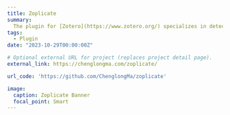 ```yaml
---
title: Zoplicate
summary:
  The plugin for [Zotero](https://www.zotero.org/) specializes in detecting and managing duplicate items within the library. It automatically identifies if a newly imported item is a duplicate of an existing one, prompting the user to handle and process any duplicate items accordingly.
tags:
  - Plugin
date: "2023-10-29T00:00:00Z"

# Optional external URL for project (replaces project detail page).
external_link: https://chenglongma.com/zoplicate/

url_code: 'https://github.com/ChenglongMa/zoplicate'

image:
  caption: Zoplicate Banner
  focal_point: Smart
---
```

